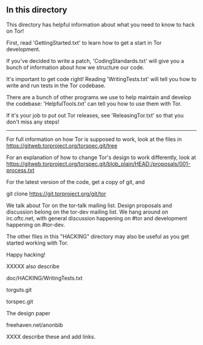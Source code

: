 
In this directory
-----------------

This directory has helpful information about what you need to know to
hack on Tor!

First, read 'GettingStarted.txt' to learn how to get a start in Tor
development.

If you've decided to write a patch, 'CodingStandards.txt' will give
you a bunch of information about how we structure our code.

It's important to get code right!  Reading 'WritingTests.txt' will
tell you how to write and run tests in the Tor codebase.

There are a bunch of other programs we use to help maintain and
develop the codebase: 'HelpfulTools.txt' can tell you how to use them
with Tor.

If it's your job to put out Tor releases, see 'ReleasingTor.txt' so
that you don't miss any steps!



-----------------------

For full information on how Tor is supposed to work, look at the files in
https://gitweb.torproject.org/torspec.git/tree

For an explanation of how to change Tor's design to work differently, look at
https://gitweb.torproject.org/torspec.git/blob_plain/HEAD:/proposals/001-process.txt

For the latest version of the code, get a copy of git, and

   git clone https://git.torproject.org/git/tor

We talk about Tor on the tor-talk mailing list.  Design proposals and
discussion belong on the tor-dev mailing list.  We hang around on
irc.oftc.net, with general discussion happening on #tor and development
happening on #tor-dev.

The other files in this "HACKING" directory may also be useful as you
get started working with Tor.

Happy hacking!

XXXXX also describe

doc/HACKING/WritingTests.txt

torguts.git

torspec.git

The design paper

freehaven.net/anonbib

XXXX describe these and add links.

